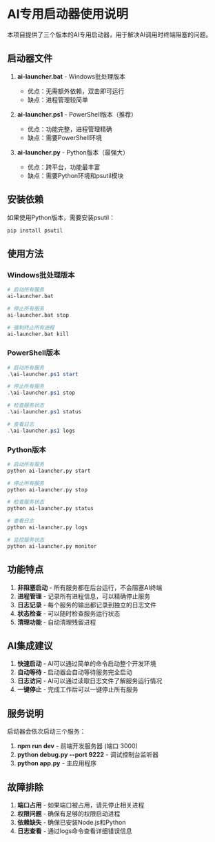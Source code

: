 # AI专用启动器使用说明

本项目提供了三个版本的AI专用启动器，用于解决AI调用时终端阻塞的问题。

## 启动器文件

1. **ai-launcher.bat** - Windows批处理版本
   - 优点：无需额外依赖，双击即可运行
   - 缺点：进程管理较简单

2. **ai-launcher.ps1** - PowerShell版本（推荐）
   - 优点：功能完整，进程管理精确
   - 缺点：需要PowerShell环境

3. **ai-launcher.py** - Python版本（最强大）
   - 优点：跨平台，功能最丰富
   - 缺点：需要Python环境和psutil模块

## 安装依赖

如果使用Python版本，需要安装psutil：

```bash
pip install psutil
```

## 使用方法

### Windows批处理版本

```bash
# 启动所有服务
ai-launcher.bat

# 停止所有服务
ai-launcher.bat stop

# 强制终止所有进程
ai-launcher.bat kill
```

### PowerShell版本

```powershell
# 启动所有服务
.\ai-launcher.ps1 start

# 停止所有服务
.\ai-launcher.ps1 stop

# 检查服务状态
.\ai-launcher.ps1 status

# 查看日志
.\ai-launcher.ps1 logs
```

### Python版本

```bash
# 启动所有服务
python ai-launcher.py start

# 停止所有服务
python ai-launcher.py stop

# 检查服务状态
python ai-launcher.py status

# 查看日志
python ai-launcher.py logs

# 监控服务状态
python ai-launcher.py monitor
```

## 功能特点

1. **非阻塞启动** - 所有服务都在后台运行，不会阻塞AI终端
2. **进程管理** - 记录所有进程信息，可以精确停止服务
3. **日志记录** - 每个服务的输出都记录到独立的日志文件
4. **状态检查** - 可以随时检查服务运行状态
5. **清理功能** - 自动清理残留进程

## AI集成建议

1. **快速启动** - AI可以通过简单的命令启动整个开发环境
2. **自动等待** - 启动器会自动等待服务完全启动
3. **日志访问** - AI可以通过读取日志文件了解服务运行情况
4. **一键停止** - 完成工作后可以一键停止所有服务

## 服务说明

启动器会依次启动三个服务：

1. **npm run dev** - 前端开发服务器 (端口 3000)
2. **python debug.py --port 9222** - 调试控制台监听器
3. **python app.py** - 主应用程序

## 故障排除

1. **端口占用** - 如果端口被占用，请先停止相关进程
2. **权限问题** - 确保有足够的权限启动进程
3. **依赖缺失** - 确保已安装Node.js和Python
4. **日志查看** - 通过logs命令查看详细错误信息